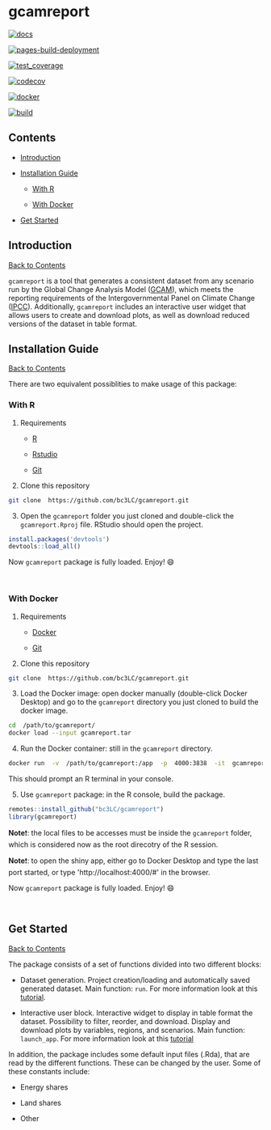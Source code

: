 
  

# gcamreport

  

[![docs](https://github.com/bc3LC/gcamreport/actions/workflows/docs.yaml/badge.svg)](https://github.com/bc3LC/gcamreport/actions/workflows/docs.yaml)

[![pages-build-deployment](https://github.com/bc3LC/gcamreport/actions/workflows/pages/pages-build-deployment/badge.svg)](https://github.com/bc3LC/gcamreport/actions/workflows/pages/pages-build-deployment)

[![test_coverage](https://github.com/bc3LC/gcamreport/actions/workflows/test_coverage.yml/badge.svg)](https://github.com/bc3LC/gcamreport/actions/workflows/test_coverage.yml)

[![codecov](https://codecov.io/gh/bc3LC/gcamreport/branch/gcam-v6.0/graph/badge.svg?token=GHV4F7TGFG)](https://codecov.io/gh/bc3LC/gcamreport)

[![docker](https://github.com/bc3LC/gcamreport/actions/workflows/docker_impl.yaml/badge.svg)](https://github.com/bc3LC/gcamreport/actions/workflows/docker_impl.yaml)

[![build](https://github.com/bc3LC/gcamreport/actions/workflows/build.yaml/badge.svg)](https://github.com/bc3LC/gcamreport/actions/workflows/build.yaml)

  

  

<!-- ------------------------>

  

<!-- ------------------------>

  

## <a name="contents"></a>Contents

  

<!-- ------------------------>

  

<!-- ------------------------>

  


- [Introduction](#introduction)

- [Installation Guide](#installation-guide)

	- [With R](#with-r)

	- [With Docker](#with-docker)

- [ Get Started](#-get-started)

  

  

<!-- ------------------------>

  

<!-- ------------------------>

  

## <a name="introduction"></a>Introduction

  

<!-- ------------------------>

  

<!-- ------------------------>

  
  

[Back to Contents](#Contents)

  
  

`gcamreport` is a tool that generates a consistent dataset from any scenario run by the Global Change Analysis Model ([GCAM](http://www.globalchange.umd.edu/gcam/)), which meets the reporting requirements of the Intergovernmental Panel on Climate Change ([IPCC](https://www.ipcc.ch/)). Additionally, `gcamreport` includes an interactive user widget that allows users to create and download plots, as well as download reduced versions of the dataset in table format.

  

  

<!-- ------------------------>

  

<!-- ------------------------>

  

## <a name="installation-guide"></a>Installation Guide

  

<!-- ------------------------>

  

<!-- ------------------------>

  

[Back to Contents](#Contents)

  

There are two equivalent possiblities to make usage of this package:

  

### <a name="with-R"></a>With R

  

1. Requirements

	- [R](https://www.r-project.org/)

	- [Rstudio](https://www.rstudio.com/)

	- [Git](https://git-scm.com/downloads/)

  

2. Clone this repository

  

```bash
git clone  https://github.com/bc3LC/gcamreport.git
```

3. Open the `gcamreport` folder you just cloned and double-click the `gcamreport.Rproj` file. RStudio should open the project.

```r
install.packages('devtools')
devtools::load_all()
```
 Now `gcamreport` package is fully loaded. Enjoy! :smile:

  
<br>

### <a name="with-Docker"></a>With Docker

  

1. Requirements

	- [Docker](https://docs.docker.com/get-docker/)

	- [Git](https://git-scm.com/downloads)

  
2. Clone this repository

```bash
git clone  https://github.com/bc3LC/gcamreport.git
```
  
3. Load the Docker image: open docker manually (double-click Docker Desktop) and go to the `gcamreport` directory you just cloned to build the docker image.

```bash
cd  /path/to/gcamreport/
docker load --input gcamreport.tar
```
  

4. Run the Docker container: still in the `gcamreport` directory.
```bash
docker run  -v  /path/to/gcamreport:/app  -p  4000:3838  -it  gcamreport
```
This should prompt an R terminal in your console.
  

5. Use `gcamreport` package: in the R console, build the package.

```r
remotes::install_github("bc3LC/gcamreport")
library(gcamreport)
```
**Note**:exclamation:: the local files to be accesses must be inside the `gcamreport` folder, which is considered now as the root direcotry of the R session.  

**Note**:exclamation:: to open the shiny app, either go to Docker Desktop and type the last port started, or type 'http://localhost:4000/#' in the browser.

Now `gcamreport` package is fully loaded. Enjoy! :smile:

  

<br>

  

<!-- ------------------------>

  

<!-- ------------------------>

  

## <a name="get-started"></a> Get Started

  

<!-- ------------------------>

  

<!-- ------------------------>

  
  

[Back to Contents](#Contents)

  
  

The package consists of a set of functions divided into two different blocks:

  

- Dataset generation. Project creation/loading and automatically saved generated dataset. Main function: `run`. For more information look at this [tutorial](https://bc3lc.github.io/gcamreport/articles/Dataset_Generation_Tutorial.html).

  

- Interactive user block. Interactive widget to display in table format the dataset. Possibility to filter, reorder, and download. Display and download plots by variables, regions, and scenarios. Main function: `launch_app`. For more information look at this [tutorial](https://bc3lc.github.io/gcamreport/articles/Interactive_UI_Tutorial.html)

  

In addition, the package includes some default input files (.Rda), that are read by the different functions. These can be changed by the user. Some of these constants include:

  

- Energy shares  

- Land shares  

- Other